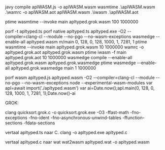 #
javy compile aplWASM.js -o aplWASM.wasm
wasmtime .\aplWASM.wasm
.\wamrc -o aplWASM.aot aplWASM.wasm
.\iwasm .\aplWASM.aot

ptime wasmtime  --invoke main apltyped.grok.wasm 100 1000000

porf -t apltyped.ts 
porf native apltyped.ts apltyped.exe  -O2 --compiler=clang-cl --module --no-pgo --no-wasm-exceptions
wasmedge --enable-all apltyped.wasm m/main 0, 128, 0, 128, 1000, 1, 7281, 1
ptime wasmtime --invoke main apltyped.grok.wasm 10 1000000
wamrc  -o apltyped.grok.aot apltyped.grok.wasm
ptime iwasm -f main apltyped.grok.aot 10 1000000
wasmedge compile --enable-all apltyped.grok.wasm apltyped.grok.wasmedge
ptime wasmedge --enable-all apltyped.grok.wasmedge main 1 1000000

porf wasm apltyped.js apltyped.wasm  -O2 --compiler=clang-cl --module --no-pgo --no-wasm-exceptions
node --experimental-wasm-modules
var apl=await import('./apltyped.wasm')
var ai=Date.now();apl.main(0, 128, 0, 128, 1000, 1, 7281, 1);Date.now()-ai



GROK:

clang quicksort.grok.c -o quicksort.grok.exe -O3   -ffast-math -fno-exceptions -fno-ident -fno-asynchronous-unwind-tables -ffunction-sections -fdata-sections 

vertaal apltyped.ts naar C.
clang -o apltyped.exe apltyped.c

vertaal apltyped.c naar wat
wat2wasm apltyped.wat -o apltyped.wasm